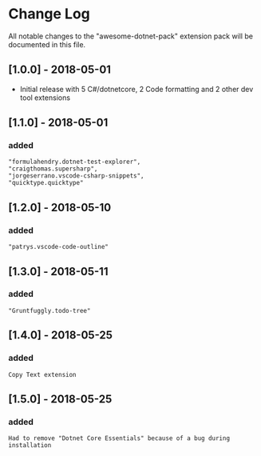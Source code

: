 # Change Log
All notable changes to the "awesome-dotnet-pack" extension pack will be documented in this file.

## [1.0.0] - 2018-05-01
- Initial release with 5 C#/dotnetcore, 2 Code formatting and 2 other dev tool extensions 

## [1.1.0] - 2018-05-01
### added
    "formulahendry.dotnet-test-explorer",
    "craigthomas.supersharp",
    "jorgeserrano.vscode-csharp-snippets",
    "quicktype.quicktype"

## [1.2.0] - 2018-05-10
### added
    "patrys.vscode-code-outline"

## [1.3.0] - 2018-05-11
### added
    "Gruntfuggly.todo-tree"

## [1.4.0] - 2018-05-25
### added
    Copy Text extension

## [1.5.0] - 2018-05-25
### added
    Had to remove "Dotnet Core Essentials" because of a bug during installation

